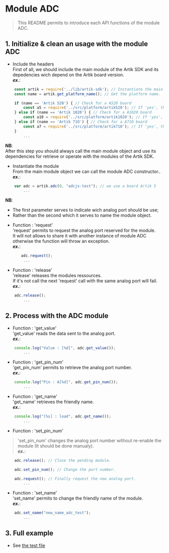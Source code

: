 # Module ADC
  > This README permits to introduce each API functions of the module ADC.

## 1. Initialize & clean an usage with the module ADC
  * Include the headers  
    First of all, we should include the main module of the Artik SDK and its depedencies wich depend on the Artik board version.   
  **_ex\._**:  

```javascript
	const artik = require('../lib/artik-sdk'); // Instantiate the main module object for accessing to the Artik SDK.
	const name = artik.get_platform_name(); // Get the platform name.

	if (name == 'Artik 520') { // Check for a A520 board
		const a5 = require('../src/platform/artik520'); // If 'yes', then instantiate the platform depedencies.
	} else if (name == 'Artik 1020') { // Check for a A1020 board
		const a10 = require('../src/platform/artik1020'); // If 'yes', then instantiate the platform depedencies.
	} else if (name == 'Artik 71O') { // Check for a A710 board
		const a7 = require('../src/platform/artik710'); // If 'yes', then instantiate the platform depedencies.
	}
		...
```
 __NB__:  
   After this step you should always call the main module object and use its dependencies for retrieve or operate with the modules of the Artik SDK.    
   
   * Instantiate the module  
   From the main module object we can call the module ADC constructor..  
   **_ex\._**:  

```javascript
	var adc = artik.adc(0, "adcjs-test"); // we use a board Artik 5
		...
```
 __NB__:  
   - The first parameter serves to indicate wich analog port should be use;  
   - Rather than the second which it serves to name the module object.  

   * Function : 'request'  
   'request' permits to request the analog port reserved for the module.  
   It will not allows to share it with another instance of module ADC otherwise the function will throw an exception.  
   **_ex\._**:  

```javascript
	   adc.request();
		...
```

   * Function : 'release'  
   'release' releases the modules ressources.  
   If it's not call the next 'request' call with the same analog port will fail.  
   **_ex\._**:  

```javascript
	adc.release();
		...
```

## 2. Process with the ADC module

   * Function : 'get_value'  
   'get_value' reads the data sent to the analog port.  
   **_ex\._**:  

```javascript
    console.log("Value : [%d]", adc.get_value());
		...
```

   * Function : 'get_pin_num'  
   'get_pin_num' permits to retrieve the analog port number.  
   **_ex\._**:  

```javascript
	console.log("Pin : A[%d]", adc.get_pin_num());
		...
```

   * Function : 'get_name'  
   'get_name' retrieves the friendly name.  
   **_ex\._**:  

```javascript
	console.log("[%s] : load", adc.get_name());
		...
```

   * Function : 'set_pin_num'  
   >'set_pin_num' changes the analog port number without re-enable the module (It should be done manualy).  
   **_ex\._**:  

```javascript
	adc.release(); // Close the pending module.

	adc.set_pin_num(); // Change the port number.

	adc.request(); // Finally request the new analog port.
		...
```
   * Function : 'set_name'  
   'set_name' permits to change the friendly name of the module.  
   **_ex\._**:  

```javascript
	adc.set_name("new_name_adc_test");
		...
```
## 3. Full example

   * See [the test file](/test/adc-test.js)

